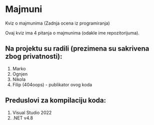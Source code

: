 # Majmuni
Kviz o majmunima (Zadnja ocena iz programiranja)

Ovaj kviz ima 4 pitanja o majmunima (odakle ime repozitorijuma).

## Na projektu su radili (prezimena su sakrivena zbog privatnosti):

1. Marko
2. Ognjen
3. Nikola
4. Filip (404oops) - publikator ovog koda

## Preduslovi za kompilaciju koda:

1. Visual Studio 2022
2. .NET v4.8
